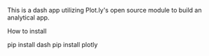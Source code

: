 This is a dash app utilizing Plot.ly's open source module to build an analytical app.

How to install

pip install dash
pip install plotly
